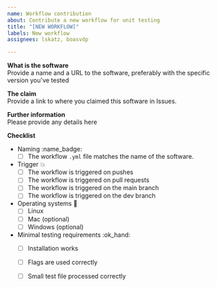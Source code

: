 ```yaml
---
name: Workflow contribution
about: Contribute a new workflow for unit testing
title: "[NEW WORKFLOW]"
labels: New workflow
assignees: lskatz, boasvdp

---
```


**What is the software**  
Provide a name and a URL to the software, preferably with the specific version you've tested

**The claim**  
Provide a link to where you claimed this software in Issues.

**Further information**  
Please provide any details here

**Checklist**
* Naming :name\_badge:
  * [ ] The workflow `.yml` file matches the name of the software.
* Trigger :boom:
  * [ ] The workflow is triggered on pushes
  * [ ] The workflow is triggered on pull requests
  * [ ] The workflow is triggered on the main branch
  * [ ] The workflow is triggered on the dev branch
* Operating systems :penguin:
  * [ ] Linux
  * [ ] Mac (optional)
  * [ ] Windows (optional)
* Minimal testing requirements :ok\_hand:
  * [ ] Installation works
  * [ ] Flags are used correctly
  * [ ] Small test file processed correctly
  
